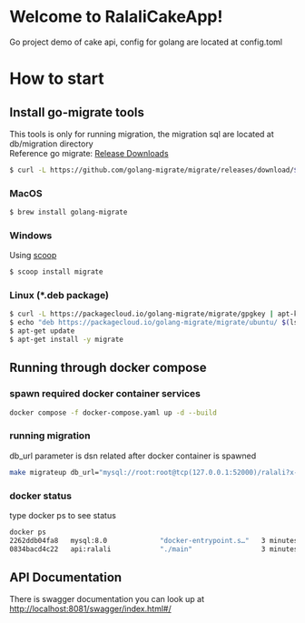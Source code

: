 # Welcome to RalaliCakeApp!
Go project demo of cake api, config for golang are located at config.toml

# How to start
## Install go-migrate tools
This tools is only for running migration, the migration sql are located at db/migration directory \
Reference go migrate: [Release Downloads](https://github.com/golang-migrate/migrate/releases)

```bash
$ curl -L https://github.com/golang-migrate/migrate/releases/download/$version/migrate.$os-$arch.tar.gz | tar xvz
```
### MacOS
```bash
$ brew install golang-migrate
```
### Windows
Using [scoop](https://scoop.sh/)
```bash
$ scoop install migrate
```
### Linux (*.deb package)
```bash
$ curl -L https://packagecloud.io/golang-migrate/migrate/gpgkey | apt-key add -
$ echo "deb https://packagecloud.io/golang-migrate/migrate/ubuntu/ $(lsb_release -sc) main" > /etc/apt/sources.list.d/migrate.list
$ apt-get update
$ apt-get install -y migrate
```
## Running through docker compose
### spawn required docker container services
```bash
docker compose -f docker-compose.yaml up -d --build
```
### running migration
db_url parameter is dsn related after docker container is spawned
```bash
make migrateup db_url="mysql://root:root@tcp(127.0.0.1:52000)/ralali?x-tls-insecure-skip-verify=true"
```
### docker status
type docker ps to see status
```bash
docker ps
2262ddb04fa8   mysql:8.0             "docker-entrypoint.s…"   3 minutes ago   Up 3 minutes   3306/tcp, 33060/tcp, 0.0.0.0:52000->52000/tcp   ralali-mysql_db_ralali-1
0834bacd4c22   api:ralali            "./main"                 3 minutes ago   Up 1 second    0.0.0.0:8081->8081/tcp                          api-ralali
```
## API Documentation
There is swagger documentation you can look up at [http://localhost:8081/swagger/index.html#/](http://localhost:8081/swagger/index.html#/)